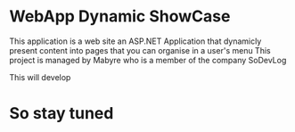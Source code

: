 # WebApp Dynamic ShowCase
This application is a web site an ASP.NET Application that dynamicly present content into pages that you can organise in a user's menu
This project is managed by Mabyre who is a member of the company SoDevLog

This will develop
# So stay tuned
